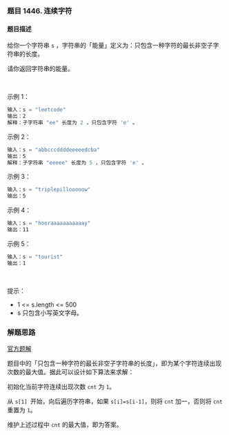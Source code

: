 ### 题目 1446. 连续字符
#### 题目描述
给你一个字符串 `s` ，字符串的「能量」定义为：只包含一种字符的最长非空子字符串的长度。

请你返回字符串的能量。

 

示例 1：

```js
输入：s = "leetcode"
输出：2
解释：子字符串 "ee" 长度为 2 ，只包含字符 'e' 。
```
示例 2：

```js
输入：s = "abbcccddddeeeeedcba"
输出：5
解释：子字符串 "eeeee" 长度为 5 ，只包含字符 'e' 。
```
示例 3：

```js
输入：s = "triplepillooooow"
输出：5
```
示例 4：

```js
输入：s = "hooraaaaaaaaaaay"
输出：11
```
示例 5：

```js
输入：s = "tourist"
输出：1
```
 

提示：

- 1 <= s.length <= 500
- s 只包含小写英文字母。

### 解题思路
[官方题解](https://leetcode-cn.com/problems/consecutive-characters/solution/lian-xu-zi-fu-by-leetcode-solution-lctm/)

题目中的「只包含一种字符的最长非空子字符串的长度」，即为某个字符连续出现次数的最大值。据此可以设计如下算法来求解：

初始化当前字符连续出现次数 `cnt` 为 `1`。

从 `s[1] `开始，向后遍历字符串，如果 `s[i]=s[i-1]`，则将 `cnt` 加一，否则将 `cnt` 重置为 `1`。

维护上述过程中 `cnt` 的最大值，即为答案。